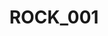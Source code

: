 ---
layout: asset
title: ROCK_001
date_created: 2021-12-18
description: Rock 001 is what started the whole series. After doing some 3D renders
  utilizing organic materials for another project, I decided to extract just the object
  on its own and put together an art piece using it as the center focus.
asset:
  src: /assets/items/ROCK_001.webm
  poster: /assets/thumbnails/ROCK_001.jpg
thumbnail: /assets/thumbnails/ROCK_001.jpg
link:
  site: Opensea
  url: https://opensea.io/assets/0x495f947276749ce646f68ac8c248420045cb7b5e/66428922170623908602897927467993559262888280850920597510957998049738566402049
metadata:
- label: Duration
  content: 12s
- label: BPM
  content: 80
- label: Key
  content: E maj
- label: RT
  content: 6:00:00
---